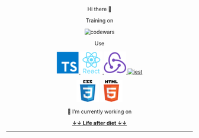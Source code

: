 <div align="center">        
  <p>Hi there 👋</p>
  <p>Training on</p>
  <img src="https://www.codewars.com/users/Aleks164/badges/large" alt="codewars"/>  
   <p>Use</p>
  <a href="https://www.typescriptlang.org/" target="_blank">   
  <img src="https://raw.githubusercontent.com/devicons/devicon/master/icons/typescript/typescript-original.svg" alt="typescript" width="60" height="60"/> </a> 
  
  <a href="https://reactjs.org/" target="_blank"> 
  <img src="https://raw.githubusercontent.com/devicons/devicon/master/icons/react/react-original-wordmark.svg" alt="react" width="60" height="60"/> </a>
  
  <a href="https://redux.js.org" target="_blank"> 
  <img src="https://raw.githubusercontent.com/devicons/devicon/master/icons/redux/redux-original.svg" alt="redux" width="60" height="60"/> </a>
  
  <a href="https://jestjs.io" target="_blank"> 
  <img src="https://www.vectorlogo.zone/logos/jestjsio/jestjsio-icon.svg" alt="jest" width="60" height="60"/> </a>  
  
  <img src="https://raw.githubusercontent.com/devicons/devicon/master/icons/css3/css3-original-wordmark.svg" alt="css3" width="60" height="60"/> </a> <a href="https://git-scm.com/" target="_blank"> 
  <img src="https://raw.githubusercontent.com/devicons/devicon/master/icons/html5/html5-original-wordmark.svg" alt="html5" width="60" height="60"/> </a> 
  <p> 🔭 I’m currently working on</p>
<a  href="https://aleks164.github.io/Life_after_diet/"><strong> <span>&#8595;</span><span>&#8595;</span> Life after diet <span >&#8595;</span><span>&#8595;</span></strong></a>
<hr/>
</div>
